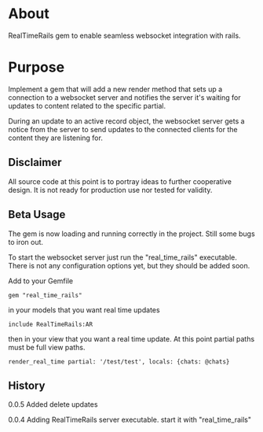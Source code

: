 About
=====

RealTimeRails gem to enable seamless websocket integration with rails.


Purpose
=======

Implement a gem that will add a new render method that sets up a connection to a websocket server and notifies the server it's waiting for updates to content related to the specific partial. 

During an update to an active record object, the websocket server gets a notice from the server to send updates to the connected clients for the content they are listening for.


Disclaimer
----------

All source code at this point is to portray ideas to further cooperative design. It is not ready for production use nor tested for validity.

Beta Usage
----------

The gem is now loading and running correctly in the project. Still some bugs to iron out.

To start the websocket server just run the "real\_time_rails" executable. There is not any configuration options yet, but they should be added soon.

Add to your Gemfile

`gem "real_time_rails"`

in your models that you want real time updates

`include RealTimeRails:AR`

then in your view that you want a real time update. At this point partial paths must be full view paths.

`render_real_time partial: '/test/test', locals: {chats: @chats}`


History
----------

0.0.5 Added delete updates

0.0.4 Adding RealTimeRails server executable. start it with "real\_time_rails"